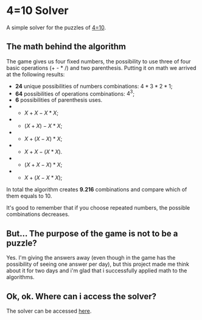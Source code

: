 # 4=10 Solver

A simple solver for the puzzles of [4=10](https://play.google.com/store/apps/details?id=app.fourequalsten.fourequalsten_app).

## The math behind the algorithm

The game gives us four fixed numbers, the possibility to use three of four basic operations (+ - * /) and two parenthesis. Putting it on math we arrived at the following results:

* **24** unique possibilities of numbers combinations: $4 * 3 * 2 * 1$;
* **64** possibilities of operations combinations: $4^3$;
* **6** possibilities of parenthesis uses.
* * $X + X - X * X$;
* * $(X + X) - X * X$;
* * $X + (X - X) * X$;
* * $X + X - (X * X)$.
* * $(X + X - X) * X$;
* * $X + (X - X * X)$;

In total the algorithm creates **9.216** combinations and compare which of them equals to 10.

It's good to remember that if you choose repeated numbers, the possible combinations decreases.

## But... The purpose of the game is not to be a puzzle?

Yes. I'm giving the answers away (even though in the game has the possibility of seeing one answer per day), but this project made me think about it for two days and i'm glad that i successfully applied math to the algorithms.

## Ok, ok. Where can i access the solver?

The solver can be accessed [here](https://lego4m.github.io/4equal10-solver).
